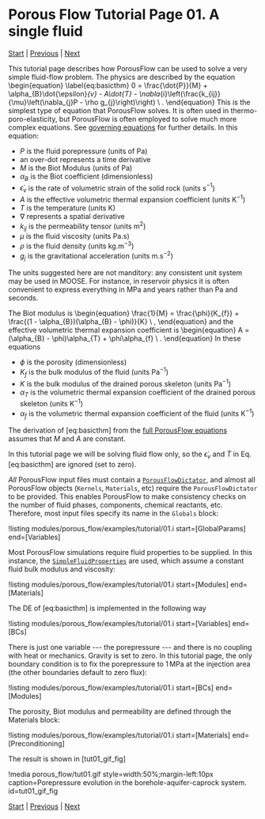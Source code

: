 # Porous Flow Tutorial Page 01.  A single fluid

[Start](tutorial_00.md) |
[Previous](tutorial_00.md) |
[Next](tutorial_02.md)

This tutorial page describes how PorousFlow can be used to solve a
very simple fluid-flow problem.  The physics are described by the
equation
\begin{equation}
\label{eq:basicthm}
0 = \frac{\dot{P}}{M} + \alpha_{B}\dot{\epsilon}_{v} - A\dot{T} -
\nabla_{i}\left(\frac{k_{ij}}{\mu}\left(\nabla_{j}P - \rho g_{j}\right)\right)
\ .
\end{equation}
This is the simplest type of equation that PorousFlow solves.  It is often used in thermo-poro-elasticity, but PorousFlow is often employed to solve much more complex equations.  See [governing equations](/porous_flow/governing_equations.md) for further details.  In this equation:

- $P$ is the fluid porepressure (units of Pa)
- an over-dot represents a time derivative
- $M$ is the Biot Modulus (units of Pa)
- $\alpha_{B}$ is the Biot coefficient (dimensionless)
- $\dot{\epsilon}_{v}$ is the rate of volumetric strain of the solid rock (units s$^{-1}$)
- $A$ is the effective volumetric thermal expansion coefficient (units K$^{-1}$)
- $T$ is the temperature (units K)
- $\nabla$ represents a spatial derivative
- $k_{ij}$ is the permeability tensor (units m$^{2}$)
- $\mu$ is the fluid viscosity (units Pa.s)
- $\rho$ is the fluid density (units kg.m$^{-3}$)
- $g_{j}$ is the gravitational acceleration (units m.s$^{-2}$)

The units suggested here are not manditory: any consistent unit system
may be used in MOOSE.  For instance, in reservoir physics it is often
convenient to express everything in MPa and years rather than Pa and
seconds.

The Biot modulus is
\begin{equation}
\frac{1}{M} = \frac{\phi}{K_{f}} + \frac{(1 - \alpha_{B})(\alpha_{B} - \phi)}{K} \ ,
\end{equation}
and the effective volumetric thermal expansion coefficient is
\begin{equation}
A = (\alpha_{B} - \phi)\alpha_{T} + \phi\alpha_{f} \ .
\end{equation}
In these equations

- $\phi$ is the porosity (dimensionless)
- $K_{f}$ is the bulk modulus of the fluid (units Pa$^{-1}$)
- $K$ is the bulk modulus of the drained porous skeleton (units Pa$^{-1}$)
- $\alpha_{T}$ is the volumetric thermal expansion coefficient of the drained porous skeleton (units K$^{-1}$)
- $\alpha_{f}$ is the volumetric thermal expansion coefficient of the fluid (units K$^{-1}$)

The derivation of [eq:basicthm] from
the [full PorousFlow equations](governing_equations.md) assumes that $M$ and $A$ are constant.

In this tutorial page we will be solving fluid flow only, so the
$\dot{\epsilon}_{v}$ and $\dot{T}$ in Eq. [eq:basicthm] are ignored (set to zero).

*All* PorousFlow input files must contain a [`PorousFlowDictator`](PorousFlowDictator.md), and almost all PorousFlow objects (`Kernels`, `Materials`, etc) require the `PorousFlowDictator` to be provided.  This enables PorousFlow to make consistency checks on the number of fluid phases, components, chemical reactants, etc.  Therefore, most input files specify its name in the `Globals` block:

!listing modules/porous_flow/examples/tutorial/01.i start=[GlobalParams] end=[Variables]

Most PorousFlow simulations require fluid properties to be supplied.  In this instance, the [`SimpleFluidProperties`](SimpleFluidProperties.md) are used, which assume a constant fluid bulk modulus and viscosity:

!listing modules/porous_flow/examples/tutorial/01.i start=[Modules] end=[Materials]

The DE of [eq:basicthm] is implemented in the following way

!listing modules/porous_flow/examples/tutorial/01.i start=[Variables] end=[BCs]

There is just one variable --- the porepressure --- and there is no coupling with heat or mechanics.  Gravity is set to zero.  In this tutorial page, the only boundary condition is to fix the porepressure to 1$\,$MPa at the injection area (the other boundaries default to zero flux):

!listing modules/porous_flow/examples/tutorial/01.i start=[BCs] end=[Modules]

The porosity, Biot modulus and permeability are defined through the Materials block:

!listing modules/porous_flow/examples/tutorial/01.i start=[Materials] end=[Preconditioning]

The result is shown in [tut01_gif_fig]

!media porous_flow/tut01.gif style=width:50%;margin-left:10px caption=Porepressure evolution in the borehole-aquifer-caprock system.  id=tut01_gif_fig

[Start](tutorial_00.md) |
[Previous](tutorial_00.md) |
[Next](tutorial_02.md)
